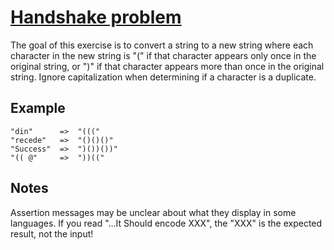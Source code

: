 
# [Handshake problem](https://www.codewars.com/kata/handshake-problem)
The goal of this exercise is to convert a string to a new string where each character in the new string is "(" if that character appears only once in the original string, or ")" if that character appears more than once in the original string. Ignore capitalization when determining if a character is a duplicate.
## Example
```
"din"      =>  "((("
"recede"   =>  "()()()"
"Success"  =>  ")())())"
"(( @"     =>  "))((" 
```
## Notes
Assertion messages may be unclear about what they display in some languages. If you read "...It Should encode XXX", the "XXX" is the expected result, not the input!
